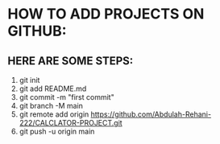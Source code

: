 # HOW TO ADD PROJECTS ON GITHUB:

## HERE ARE SOME STEPS:
1. git init
2. git add README.md
3. git commit -m "first commit"
4. git branch -M main
5. git remote add origin https://github.com/Abdulah-Rehani-222/CALCLATOR-PROJECT.git
6. git push -u origin main
